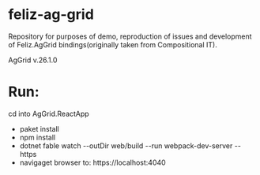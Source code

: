 # feliz-ag-grid
Repository for purposes of demo, reproduction of issues and development of Feliz.AgGrid bindings(originally taken from Compositional IT).

AgGrid v.26.1.0

# Run:
cd into AgGrid.ReactApp
- paket install
- npm install
- dotnet fable watch --outDir web/build --run webpack-dev-server --https
- navigaget browser to: https://localhost:4040
